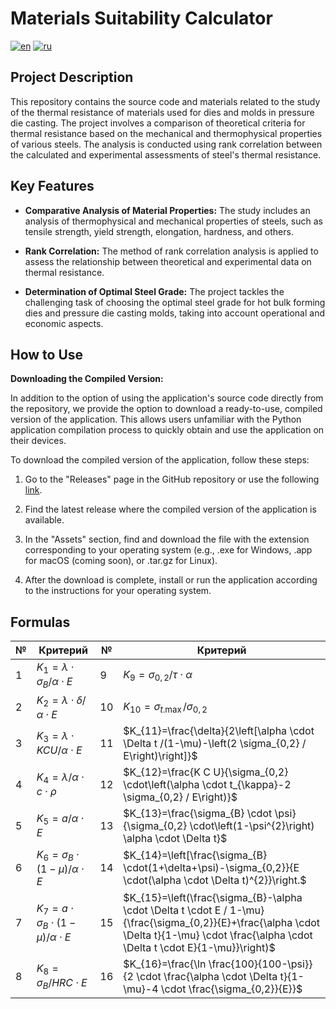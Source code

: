 # Materials Suitability Calculator

[![en](https://img.shields.io/badge/lang-en-red.svg)](https://github.com/teslaproduuction/Calculation_of_the_heat_balance/blob/master/README_EN.md)
[![ru](https://img.shields.io/badge/lang-ru-yellow.svg)](https://github.com/teslaproduuction/Calculation_of_the_heat_balance/blob/master/README.md)

## Project Description

This repository contains the source code and materials related to the study of the thermal resistance of materials used for dies and molds in pressure die casting. The project involves a comparison of theoretical criteria for thermal resistance based on the mechanical and thermophysical properties of various steels. The analysis is conducted using rank correlation between the calculated and experimental assessments of steel's thermal resistance.

## Key Features

- **Comparative Analysis of Material Properties:** The study includes an analysis of thermophysical and mechanical properties of steels, such as tensile strength, yield strength, elongation, hardness, and others.

- **Rank Correlation:** The method of rank correlation analysis is applied to assess the relationship between theoretical and experimental data on thermal resistance.

- **Determination of Optimal Steel Grade:** The project tackles the challenging task of choosing the optimal steel grade for hot bulk forming dies and pressure die casting molds, taking into account operational and economic aspects.

## How to Use

**Downloading the Compiled Version:**

In addition to the option of using the application's source code directly from the repository, we provide the option to download a ready-to-use, compiled version of the application. This allows users unfamiliar with the Python application compilation process to quickly obtain and use the application on their devices.

To download the compiled version of the application, follow these steps:

1. Go to the "Releases" page in the GitHub repository or use the following [link](provide_link_here).

2. Find the latest release where the compiled version of the application is available.

3. In the "Assets" section, find and download the file with the extension corresponding to your operating system (e.g., .exe for Windows, .app for macOS (coming soon), or .tar.gz for Linux).

4. After the download is complete, install or run the application according to the instructions for your operating system.

## Formulas

| № | Критерий | № | Критерий |
|---|----------|---|----------|
| 1 | $K_{1}=\lambda \cdot \sigma_{B} / \alpha \cdot E$ | 9 | $K_{9}=\sigma_{0,2} / \tau \cdot \alpha$ |
| 2 | $K_{2}=\lambda \cdot \delta / \alpha \cdot E$ | 10 | $K_{10}=\sigma_{t . \max } / \sigma_{0,2}$ |
| 3 | $K_{3}=\lambda \cdot K C U / \alpha \cdot E$ | 11 | $K_{11}=\frac{\delta}{2\left[\alpha \cdot \Delta t /(1-\mu)-\left(2 \sigma_{0,2} / E\right)\right]}$ |
| 4 | $K_{4}=\lambda / \alpha \cdot c \cdot \rho$ | 12 | $K_{12}=\frac{K C U}{\sigma_{0,2} \cdot\left(\alpha \cdot t_{\kappa}-2 \sigma_{0,2} / E\right)}$ |
| 5 | $K_{5}=a / \alpha \cdot E$ | 13 | $K_{13}=\frac{\sigma_{B} \cdot \psi}{\sigma_{0,2} \cdot\left(1-\psi^{2}\right) \alpha \cdot \Delta t}$ |
| 6 | $K_{6}=\sigma_{B} \cdot(1-\mu) / \alpha \cdot E$ | 14 | $K_{14}=\left[\frac{\sigma_{B} \cdot(1+\delta+\psi)-\sigma_{0,2}}{E \cdot(\alpha \cdot \Delta t)^{2}}\right.$ |
| 7 | $K_{7}=a \cdot \sigma_{B} \cdot(1-\mu) / \alpha \cdot E$ | 15 | $K_{15}=\left(\frac{\sigma_{B}-\alpha \cdot \Delta t \cdot E / 1-\mu}{\frac{\sigma_{0,2}}{E}+\frac{\alpha \cdot \Delta t}{1-\mu} \cdot \frac{\alpha \cdot \Delta t \cdot E}{1-\mu}}\right)$ |
| 8 | $K_{8}=\sigma_{B} / H R C \cdot E$ | 16 | $K_{16}=\frac{\ln \frac{100}{100-\psi}}{2 \cdot \frac{\alpha \cdot \Delta t}{1-\mu}-4 \cdot \frac{\sigma_{0,2}}{E}}$ |
